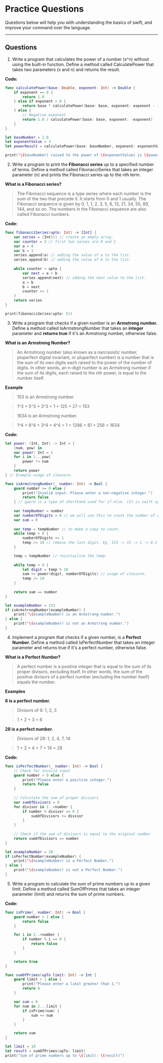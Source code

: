 # Practice Questions

Questions below will help you with understanding the basics of swift, and improve your command over the language.

---

## Questions

1. Write a program that calculates the power of a number (x^n) without using the built-in function. Define a method called CalculatePower that takes two parameters (x and n) and returns the result. 

**Code:**

```swift
func calculatePower(base: Double, exponent: Int) -> Double {
    if exponent == 0 {
        return 1.0
    } else if exponent > 0 {
        return base * calculatePower(base: base, exponent: exponent - 1)
    } else {
        // Negative exponent
        return 1.0 / calculatePower(base: base, exponent: -exponent)
    }
}

let baseNumber = 2.0
let exponentValue = 3
let powerResult = calculatePower(base: baseNumber, exponent: exponentValue)

print("\(baseNumber) raised to the power of \(exponentValue) is \(powerResult)")

```
2. Write a program to print the **Fibonacci series** up to a specified number of terms. Define a method called FibonacciSeries that takes an integer parameter (n) and prints the Fibonacci series up to the nth term. 

**What is a Fibonacci series?**
> The Fibonacci sequence is a type series where each number is the sum of the two that precede it. It starts from 0 and 1 usually. The Fibonacci sequence is given by 0, 1, 1, 2, 3, 5, 8, 13, 21, 34, 55, 89, 144, and so on. The numbers in the Fibonacci sequence are also called Fibonacci numbers.

**Code:**

```swift
func fibonacciSeries(upto: Int) -> [Int] {
    var series = [Int]() // create an empty array.
    var counter = 2 // first two values are 0 and 1
    var a = 0
    var b = 1
    series.append(a) // adding the value of a to the list.
    series.append(b) // adding the value of b to the list.
    
    while counter < upto {
        var next = a + b
        series.append(next) // adding the next value to the list.
        a = b
        b = next
        counter += 1
    }
    return series
}

print(fibonacciSeries(upto: 5))


```

3. Write a program that checks if a given number is an **Armstrong number.** Define a method called IsArmstrongNumber that takes an **integer** parameter and **returns true** if it's an Armstrong number, otherwise false.

**What is an Armstrong Number?**
> An Armstrong number (also known as a narcissistic number, pluperfect digital invariant, or pluperfect number) is a number that is the sum of its own digits each raised to the power of the number of digits. In other words, an n-digit number is an Armstrong number if the sum of its digits, each raised to the nth power, is equal to the number itself. 

**Example** 

> 153 is an Armstrong number. 

> 1^3 + 5^3 + 3^3 = 1 + 125 + 27 = 153 

> 1634 is an Armstrong number. 

> 1^4 + 6^4 + 3^4 + 4^4 = 1 + 1296 + 81 + 256 = 1634 

**Code:**

```swift
let power: (Int, Int) -> Int = {
    (num, pow) in
    var power: Int = 1
    for i in 1...pow{
        power *= num
    }
    return power
} // Example usage of clousure.

func isArmstrongNumber(_ number: Int) -> Bool {
    guard number >= 0 else {
        print("Invalid input. Please enter a non-negative integer.")
        return false
    } // gaurd is a type of shorthand used for if-else. (It is swift specefic.`ß``)
    
    var tempNumber = number
    var numberOfDigits = 0 // we will use this to count the number of digits.
    var sum = 0
    
    var temp = tempNumber // to make a copy to count.
    while temp > 0 {
        numberOfDigits += 1
        temp /= 10 // remove the last digit. Eg. 153 -> 15 -> 1 -> 0.1 => 0
    }

    temp = tempNumber // reinitailize the temp.
    
    while temp > 0 {
        let digit = temp % 10
        sum += power(digit, numberOfDigits) // usage of clousure.
        temp /= 10
    }
    
    return sum == number
}

let exampleNumber = 153
if isArmstrongNumber(exampleNumber) {
    print("\(exampleNumber) is an Armstrong number.")
} else {
    print("\(exampleNumber) is not an Armstrong number.")
}

```


4. Implement a program that checks if a given number, is a **Perfect Number.** Define a method called IsPerfectNumber that takes an integer parameter and returns true if it's a perfect number, otherwise false. 

**What is a Perfect Number?**
> A perfect number is a positive integer that is equal to the sum of its proper divisors, excluding itself. In other words, the sum of the positive divisors of a perfect number (excluding the number itself) equals the number. 


**Examples**

**6 is a perfect number.**

> Divisors of 6: 1, 2, 3 

> 1 + 2 + 3 = 6 

**28 is a perfect number.**

> Divisors of 28: 1, 2, 4, 7, 14 

> 1 + 2 + 4 + 7 + 14 = 28


**Code:**

```swift
func isPerfectNumber(_ number: Int) -> Bool {
    // Check for invalid input
    guard number > 0 else {
        print("Please enter a positive integer.")
        return false
    }
    
    // Calculate the sum of proper divisors
    var sumOfDivisors = 0
    for divisor in 1..<number {
        if number % divisor == 0 {
            sumOfDivisors += divisor
        }
    }
    
    // Check if the sum of divisors is equal to the original number
    return sumOfDivisors == number
}

let exampleNumber = 28
if isPerfectNumber(exampleNumber) {
    print("\(exampleNumber) is a Perfect Number.")
} else {
    print("\(exampleNumber) is not a Perfect Number.")
}

```


5. Write a program to calculate the sum of prime numbers up to a given limit. Define a method called SumOfPrimes that takes an integer parameter (limit) and returns the sum of prime numbers. 

**Code:**

```swift
func isPrime(_ number: Int) -> Bool {
    guard number > 1 else {
        return false
    }

    for i in 2..<number {
        if number % i == 0 {
            return false
        }
    }

    return true
}

func sumOfPrimes(upTo limit: Int) -> Int {
    guard limit > 1 else {
        print("Please enter a limit greater than 1.")
        return 0
    }

    var sum = 0
    for num in 2...limit {
        if isPrime(num) {
            sum += num
        }
    }

    return sum
}

let limit = 10
let result = sumOfPrimes(upTo: limit)
print("Sum of prime numbers up to \(limit): \(result)")

```